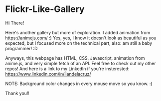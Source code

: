 # Flickr-Like-Gallery

Hi There! 

Here's another gallery but more of exploration. I added animation from https://animejs.com/ :)
Yes, yes, I know it doesn't look as beautiful as you expected, but I focused more on the technical part, also: am still a baby programmer! :D 

Anyways, this webpage has HTML, CSS, Javascript, animation from anime.js, and very simple fetch of an API. 
Feel free to check out my other repos! And here is a link to my LinkedIn if you're insterested: https://www.linkedin.com/in/liandelacruz/


NOTE: Background color changes in every mouse move so you know. :)

Thank you!! 

